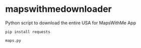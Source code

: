 # mapswithmedownloader
Python script to download the entire USA for MapsWithMe App

`pip install requests`

`maps.py`
